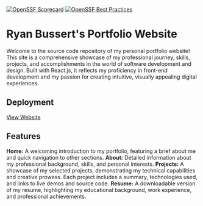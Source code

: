 [![OpenSSF Scorecard](https://api.securityscorecards.dev/projects/github.com/RyanBuss01/Portfolio-website/badge)](https://securityscorecards.dev/viewer/?uri=github.com/RyanBuss01/Portfolio-website)
[![OpenSSF Best Practices](https://www.bestpractices.dev/projects/8611/badge)](https://www.bestpractices.dev/projects/8611)

# Ryan Bussert's Portfolio Website

Welcome to the source code repository of my personal portfolio website! This site is a comprehensive showcase of my professional journey, skills, projects, and accomplishments in the world of software development and design. Built with React.js, it reflects my proficiency in front-end development and my passion for creating intuitive, visually appealing digital experiences.

## Deployment 

[View Website](https://ryanbuss01.github.io/Portfolio-website/)

## Features

**Home:** A welcoming introduction to my portfolio, featuring a brief about me and quick navigation to other sections.
**About:** Detailed information about my professional background, skills, and personal interests.
**Projects:** A showcase of my selected projects, demonstrating my technical capabilities and creative prowess. Each project includes a summary, technologies used, and links to live demos and source code.
**Resume:** A downloadable version of my resume, highlighting my educational background, work experience, and professional achievements.

